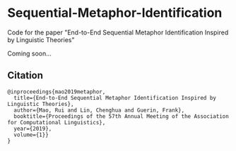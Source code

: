 # Sequential-Metaphor-Identification
Code for the paper "End-to-End Sequential Metaphor Identification Inspired by Linguistic Theories"

Coming soon...

## Citation
```
@inproceedings{mao2019metaphor,
  title={End-to-End Sequential Metaphor Identification Inspired by Linguistic Theories},
  author={Mao, Rui and Lin, Chenghua and Guerin, Frank},
  booktitle={Proceedings of the 57th Annual Meeting of the Association for Computational Linguistics},
  year={2019},
  volume={1}}
}
```
